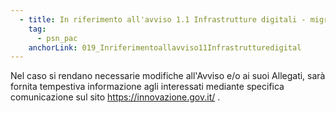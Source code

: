 ```yaml
---
  - title: In riferimento all'avviso 1.1 Infrastrutture digitali - migrazione PSN - PAC Pilota, eventuali modifiche dell'Avviso , dove saranno consultabili?
    tag:
      - psn_pac
    anchorLink: 019_Inriferimentoallavviso11Infrastrutturedigital
---
```


Nel caso si rendano necessarie modifiche all'Avviso e/o ai suoi Allegati, sarà fornita tempestiva informazione agli interessati mediante specifica comunicazione sul sito https://innovazione.gov.it/ .
